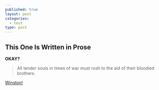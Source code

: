 ```yaml
---
published: true
layout: post
categories: 
  - test
type: post
---
```


## This One Is Written in Prose

**OKAY?**

> All tender souls in times of war must rush to the aid of their bloodied brothers.

[Winston!](/http://distilleryimage1.ak.instagram.com/7f03fb28758b11e3ac54129e12f3c781_8.jpg)